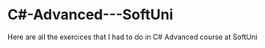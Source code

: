 # C#-Advanced---SoftUni
Here are all the exercices that I had to do in C# Advanced course at SoftUni

